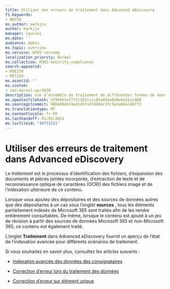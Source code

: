 ```yaml
---
title: Utiliser des erreurs de traitement dans Advanced eDiscovery
f1.keywords:
- NOCSH
ms.author: markjjo
author: markjjo
manager: laurawi
ms.date: ''
audience: Admin
ms.topic: overview
ms.service: O365-seccomp
localization_priority: Normal
ms.collection: M365-security-compliance
search.appverid:
- MOE150
- MET150
ms.assetid: ''
ms.custom:
- seo-marvel-apr2020
description: Vue d’ensemble du traitement de différentes formes de données dans Advanced eDiscovery.
ms.openlocfilehash: d7969b1ef77fc161cccc85a8dee020ebe21acdb0
ms.sourcegitcommit: 98b889e674ad1d5fa37d4b6c5fc3eda60a1d67f3
ms.translationtype: MT
ms.contentlocale: fr-FR
ms.lasthandoff: 01/05/2021
ms.locfileid: "49751511"
---
```

# <a name="work-with-processing-errors-in-advanced-ediscovery"></a>Utiliser des erreurs de traitement dans Advanced eDiscovery

Le *traitement* est le processus d’identification des fichiers, d’expansion des documents et pièces jointes incorporés, d’extraction de texte et de reconnaissance optique de caractères (OCR)) des fichiers image et de l’indexation ultérieure de ce contenu.  

Lorsque vous ajoutez des dépositaires et des sources de données autres que des dépositaires à un cas sous l’onglet **sources** , tous les éléments partiellement indexés de Microsoft 365 sont traités afin de les rendre entièrement consultables. De même, lorsque le contenu est ajouté à un jeu de révision à partir des sources de données Microsoft 365 et non-Microsoft 365, ce contenu est également traité.

L’onglet **Traitement** dans Advanced eDiscovery fournit un aperçu de l’état de l’indexation avancée pour différents scénarios de traitement.

Si vous souhaitez en savoir plus, consultez les articles suivants :

- [Indexation avancée des données des consignataires](indexing-custodian-data.md)

- [Correction d’erreur lors du traitement des données](error-remediation-when-processing-data-in-advanced-ediscovery.md)

- [Correction d’erreur sur élément unique](single-item-error-remediation.md)
